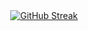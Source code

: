 <div align="center">
    <a href="https://git.io/streak-stats">
        <img src="https://streak-stats.demolab.com?user=ImGozie&theme=tokyonight&hide_border=true&locale=en&date_format=%5BY.%5Dn.j&start_date=2024-01-01" alt="GitHub Streak"/>
    </a>
</div>
